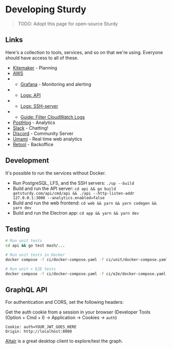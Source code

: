 # Developing Sturdy

> TODO: Adopt this page for open-source Sturdy

## Links

Here's a collection to tools, services, and so on that we're using. Everyone should have access to all of these.

* [Kitemaker](https://toil.kitemaker.co/YtReAM-Sturdy/Xub625-Sturdy/boards/current) - Planning
* [AWS](https://sturdy.awsapps.com/start#/)
* * [Grafana](https://g-475af40809.grafana-workspace.eu-west-1.amazonaws.com/login) - Monitoring and alerting
* * [Logs: API](https://eu-north-1.console.aws.amazon.com/cloudwatch/home?region=eu-north-1#logsV2:log-groups/log-group/driva/log-events)
* * [Logs: SSH-server](https://eu-north-1.console.aws.amazon.com/cloudwatch/home?region=eu-north-1#logsV2:log-groups/log-group/mutagen-ssh/log-events)
* * [Guide: Filter CloudWatch Logs](https://docs.aws.amazon.com/AmazonCloudWatch/latest/logs/FilterAndPatternSyntax.html)
* [PostHog](https://app.posthog.com/dashboard/2592) - Analytics
* [Slack](https://join.slack.com/t/getsturdy/signup) - Chatting!
* [Discord](https://discord.gg/5HnSdzMqtA) - Community Server
* [Umami](https://umami.getsturdy.com/realtime) - Real time web analytics
* [Retool](https://sturdy.retool.com/) - Backoffice

## Development

It's possible to run the services without Docker.

* Run PostgreSQL, LFS, and the SSH servers: `./up --build`
* Build and run the API server: `cd api && go build getsturdy.com/api/cmd/api && ./api --http-listen-addr 127.0.0.1:3000 --analytics.enabled=false`
* Build and run the web frontend: `cd web && yarn && yarn codegen && yarn dev`
* Build and run the Electron app: `cd app && yarn && yarn dev`

## Testing

```bash
# Run unit tests
cd api && go test mash/...

# Run unit tests in Docker
docker compose -f ci/docker-compose.yaml -f ci/unit/docker-compose.yaml up --build --exit-code-from runner

# Run unit + E2E tests
docker compose -f ci/docker-compose.yaml -f ci/e2e/docker-compose.yaml up --build --exit-code-from runner
```

## GraphQL API

For authentication and CORS, set the following headers:

Get the auth cookie from a session in your browser (Developer Tools (Option + Cmd + I) -> Application -> Cookies -> `auth`)

```
Cookie: auth=YOUR_JWT_GOES_HERE
Origin: http://localhost:8080
```

[Altair](https://altair.sirmuel.design/) is a great desktop client to explore/test the graph.
